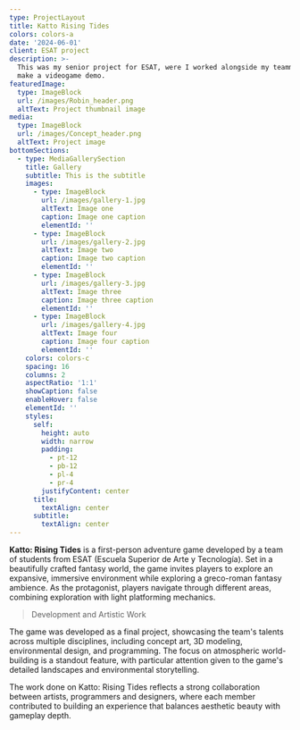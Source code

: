 ```yaml
---
type: ProjectLayout
title: Katto Rising Tides
colors: colors-a
date: '2024-06-01'
client: ESAT project
description: >-
  This was my senior project for ESAT, were I worked alongside my teammates to
  make a videogame demo.
featuredImage:
  type: ImageBlock
  url: /images/Robin_header.png
  altText: Project thumbnail image
media:
  type: ImageBlock
  url: /images/Concept_header.png
  altText: Project image
bottomSections:
  - type: MediaGallerySection
    title: Gallery
    subtitle: This is the subtitle
    images:
      - type: ImageBlock
        url: /images/gallery-1.jpg
        altText: Image one
        caption: Image one caption
        elementId: ''
      - type: ImageBlock
        url: /images/gallery-2.jpg
        altText: Image two
        caption: Image two caption
        elementId: ''
      - type: ImageBlock
        url: /images/gallery-3.jpg
        altText: Image three
        caption: Image three caption
        elementId: ''
      - type: ImageBlock
        url: /images/gallery-4.jpg
        altText: Image four
        caption: Image four caption
        elementId: ''
    colors: colors-c
    spacing: 16
    columns: 2
    aspectRatio: '1:1'
    showCaption: false
    enableHover: false
    elementId: ''
    styles:
      self:
        height: auto
        width: narrow
        padding:
          - pt-12
          - pb-12
          - pl-4
          - pr-4
        justifyContent: center
      title:
        textAlign: center
      subtitle:
        textAlign: center
---
```

**Katto: Rising Tides** is a first-person adventure game developed by a team of students from ESAT (Escuela Superior de Arte y Tecnología). Set in a beautifully crafted fantasy world, the game invites players to explore an expansive, immersive environment while exploring a greco-roman fantasy ambience. As the protagonist, players navigate through different areas, combining exploration with light platforming mechanics.

> Development and Artistic Work

The game was developed as a final project, showcasing the team's talents across multiple disciplines, including concept art, 3D modeling, environmental design, and programming. The focus on atmospheric world-building is a standout feature, with particular attention given to the game's detailed landscapes and environmental storytelling.


The work done on Katto: Rising Tides reflects a strong collaboration between artists, programmers and designers, where each member contributed to building an experience that balances aesthetic beauty with gameplay depth.